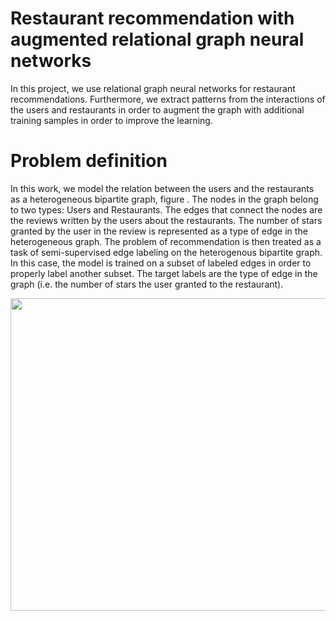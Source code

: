 # Restaurant recommendation with augmented relational graph neural networks

In this project, we use relational graph neural networks for restaurant recommendations. Furthermore, we extract patterns from the interactions of the users and restaurants in order to augment the graph with additional training samples in order to improve the learning.

# Problem definition
In this work, we model the relation between the users and the restaurants as a heterogeneous bipartite graph, figure . The nodes in the graph belong to two types: Users and Restaurants. The edges that connect the nodes are the reviews written by the users about the restaurants. The number of stars granted by the user in the review is represented as a type of edge in the heterogeneous graph. The problem of recommendation is then treated as a task of semi-supervised edge labeling on the heterogenous bipartite graph. In this case, the model is trained on a subset of labeled edges in order to properly label another subset. The target labels are the type of edge in the graph (i.e. the number of stars the user granted to the restaurant).

<p align="center">
  <img width="1000" height="500" src="https://github.com/MarounHaddad/Restaurant-recommendation-with-augmented-relational-graph-neural-networks
/blob/main/images/bipartit%heterogenous%graph.PNG">
</p>

